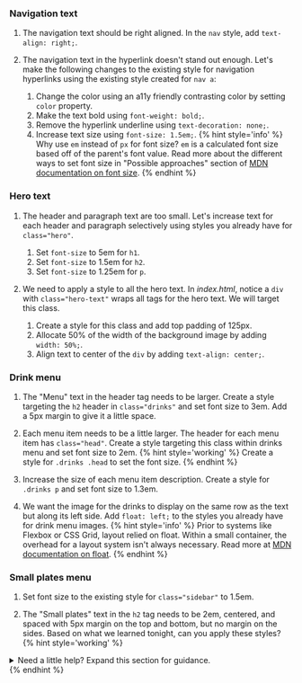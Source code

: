 ### Navigation text 
1. The navigation text should be right aligned. In the `nav` style, add `text-align: right;`.

1. The navigation text in the hyperlink doesn't stand out enough. Let's make the following changes to the existing style for navigation hyperlinks using the existing style created for `nav a`:
   1. Change the color using an a11y friendly contrasting color by setting `color` property.
   1. Make the text bold using `font-weight: bold;`.
   1. Remove the hyperlink underline using `text-decoration: none;`.
   1. Increase text size using `font-size: 1.5em;`.
   {% hint style='info' %}
Why use `em` instead of `px` for font size? `em` is a calculated font size based off of the parent's font value. Read more about the different ways to set font size in "Possible approaches" section of [MDN documentation on font size](https://developer.mozilla.org/en-US/docs/Web/CSS/font-size).
    {% endhint %}

### Hero text
1. The header and paragraph text are too small. Let's increase text for each header and paragraph selectively using styles you already have for `class="hero"`. 
    1. Set `font-size` to 5em for `h1`.
    1. Set `font-size` to 1.5em for `h2`.
    1. Set `font-size` to 1.25em for `p`.

1. We need to apply a style to all the hero text. In _index.html_, notice a `div` with `class="hero-text"` wraps all tags for the hero text. We will target this class. 
   1. Create a style for this class and add top padding of 125px.
   1. Allocate 50% of the width of the background image by adding `width: 50%;`. 
   1. Align text to center of the `div` by adding `text-align: center;`.

### Drink menu
1. The "Menu" text in the header tag needs to be larger. Create a style targeting the `h2` header in `class="drinks"` and set font size to 3em. Add a 5px margin to give it a little space.

1. Each menu item needs to be a little larger. The header for each menu item has `class="head"`. Create a style targeting this class within drinks menu and set font size to 2em.
   {% hint style='working' %}
Create a style for `.drinks .head` to set the font size.
   {% endhint %}

1. Increase the size of each menu item description. Create a style for `.drinks p` and set font size to 1.3em.   

1. We want the image for the drinks to display on the same row as the text but along its left side. Add `float: left;` to the styles you already have for drink menu images. 
   {% hint style='info' %}
Prior to systems like Flexbox or CSS Grid, layout relied on float. Within a small container, the overhead for a layout system isn't always necessary. Read more at [MDN documentation on float](https://developer.mozilla.org/en-US/docs/Web/CSS/float).
    {% endhint %}

### Small plates menu
1. Set font size to the existing style for `class="sidebar"` to 1.5em.

1. The "Small plates" text in the `h2` tag needs to be 2em, centered, and spaced with 5px margin on the top and bottom, but no margin on the sides. Based on what we learned tonight, can you apply these styles? 
  {% hint style='working' %}
<details>
<summary>
Need a little help? Expand this section for guidance. 
</summary>
Declare a style for <code>.sidebar h2</code>.

Add <code>font-size: 2em;</code> to set size.

Add <code>text-align: center;</code> to center.

Add <code>margin: 5px 0;</code> to space.
</details>
   {% endhint %}
  
